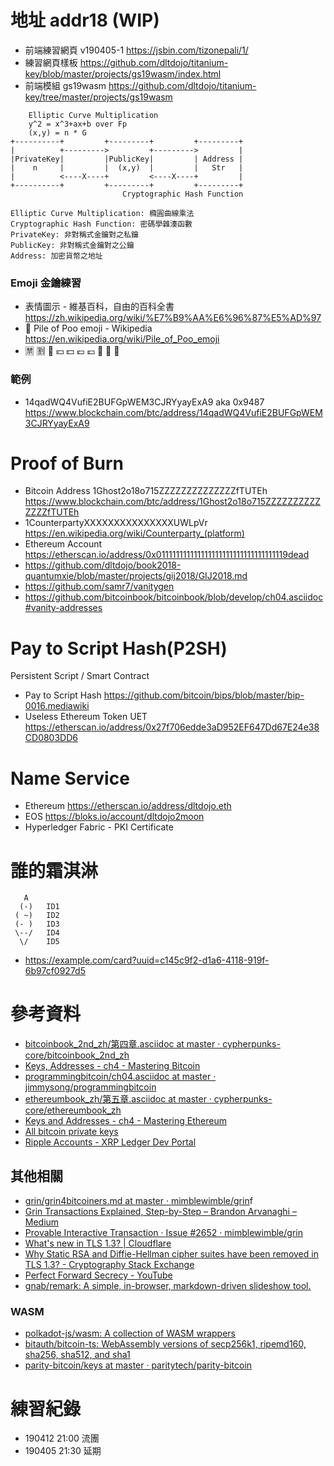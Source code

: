 # 地址 addr18 (WIP)

- 前端練習網頁 v190405-1 https://jsbin.com/tizonepali/1/
- 練習網頁樣板 https://github.com/dltdojo/titanium-key/blob/master/projects/gs19wasm/index.html
- 前端模組 gs19wasm https://github.com/dltdojo/titanium-key/tree/master/projects/gs19wasm

```
    Elliptic Curve Multiplication
    y^2 = x^3+ax+b over Fp
    (x,y) = n * G
+----------+         +---------+         +---------+
|          +--------->         +--------->         |
|PrivateKey|         |PublicKey|         | Address |
|    n     |         |  (x,y)  |         |   Str   |
|          <----X----+         <----X----+         |
+----------+         +---------+         +---------+
                         Cryptographic Hash Function

Elliptic Curve Multiplication: 橢圓曲線乘法
Cryptographic Hash Function: 密碼學雜湊函數
PrivateKey: 非對稱式金鑰對之私鑰
PublicKey: 非對稱式金鑰對之公鑰
Address: 加密貨幣之地址
```

### Emoji 金鑰練習

- 表情圖示 - 維基百科，自由的百科全書 https://zh.wikipedia.org/wiki/%E7%B9%AA%E6%96%87%E5%AD%97
- 💩 Pile of Poo emoji - Wikipedia https://en.wikipedia.org/wiki/Pile_of_Poo_emoji
- 🈲 🈹 🌾 💴 💵 💶 💷 🙈 🙉 🙊	

### 範例 

- 14qadWQ4VufiE2BUFGpWEM3CJRYyayExA9 aka 0x9487 https://www.blockchain.com/btc/address/14qadWQ4VufiE2BUFGpWEM3CJRYyayExA9

# Proof of Burn

- Bitcoin Address 1Ghost2o18o715ZZZZZZZZZZZZZZfTUTEh https://www.blockchain.com/btc/address/1Ghost2o18o715ZZZZZZZZZZZZZZfTUTEh
- 1CounterpartyXXXXXXXXXXXXXXXUWLpVr  https://en.wikipedia.org/wiki/Counterparty_(platform)
- Ethereum Account https://etherscan.io/address/0x011111111111111111111111111111111119dead
- https://github.com/dltdojo/book2018-quantumxie/blob/master/projects/gij2018/GIJ2018.md
- https://github.com/samr7/vanitygen
- https://github.com/bitcoinbook/bitcoinbook/blob/develop/ch04.asciidoc#vanity-addresses

# Pay to Script Hash(P2SH) 

Persistent Script / Smart Contract

- Pay to Script Hash https://github.com/bitcoin/bips/blob/master/bip-0016.mediawiki
- Useless Ethereum Token UET https://etherscan.io/address/0x27f706edde3aD952EF647Dd67E24e38CD0803DD6

# Name Service

- Ethereum  https://etherscan.io/address/dltdojo.eth
- EOS  https://bloks.io/account/dltdojo2moon
- Hyperledger Fabric - PKI Certificate

# 誰的霜淇淋

```   
   A   
  (-)   ID1
 ( ~)   ID2
 (- )   ID3
 \--/   ID4
  \/    ID5
```

- https://example.com/card?uuid=c145c9f2-d1a6-4118-919f-6b97cf0927d5

# 參考資料

- [bitcoinbook_2nd_zh/第四章.asciidoc at master · cypherpunks-core/bitcoinbook_2nd_zh](https://github.com/cypherpunks-core/bitcoinbook_2nd_zh/blob/master/%E7%AC%AC%E5%9B%9B%E7%AB%A0.asciidoc#%E5%AF%86%E9%91%B0%E5%92%8C%E5%9C%B0%E5%9D%80)
- [Keys, Addresses - ch4 - Mastering Bitcoin](https://github.com/bitcoinbook/bitcoinbook/blob/develop/ch04.asciidoc#keys-addresses)
- [programmingbitcoin/ch04.asciidoc at master · jimmysong/programmingbitcoin](https://github.com/jimmysong/programmingbitcoin/blob/master/ch04.asciidoc#address-format)
- [ethereumbook_zh/第五章.asciidoc at master · cypherpunks-core/ethereumbook_zh](https://github.com/cypherpunks-core/ethereumbook_zh/blob/master/%E7%AC%AC%E4%BA%94%E7%AB%A0.asciidoc)
- [Keys and Addresses - ch4 - Mastering Ethereum](https://github.com/ethereumbook/ethereumbook/blob/develop/04keys-addresses.asciidoc)
- [All bitcoin private keys](https://lbc.cryptoguru.org/dio/)
- [Ripple Accounts - XRP Ledger Dev Portal](https://developers.ripple.com/accounts.html#address-encoding)


## 其他相關

- [grin/grin4bitcoiners.md at master · mimblewimble/grin](https://github.com/mimblewimble/grin/blob/master/doc/grin4bitcoiners.md)f
- [Grin Transactions Explained, Step-by-Step – Brandon Arvanaghi – Medium](https://medium.com/@brandonarvanaghi/grin-transactions-explained-step-by-step-fdceb905a853)
- [Provable Interactive Transaction · Issue #2652 · mimblewimble/grin](https://github.com/mimblewimble/grin/issues/2652)
- [What's new in TLS 1.3? | Cloudflare](https://www.cloudflare.com/learning-resources/tls-1-3/)
- [Why Static RSA and Diffie-Hellman cipher suites have been removed in TLS 1.3? - Cryptography Stack Exchange](https://crypto.stackexchange.com/questions/67604/why-static-rsa-and-diffie-hellman-cipher-suites-have-been-removed-in-tls-1-3)
- [Perfect Forward Secrecy - YouTube](https://www.youtube.com/watch?v=IkM3R-KDu44)
- [gnab/remark: A simple, in-browser, markdown-driven slideshow tool.](https://github.com/gnab/remark)

### WASM

- [polkadot-js/wasm: A collection of WASM wrappers ](https://github.com/polkadot-js/wasm)
- [bitauth/bitcoin-ts: WebAssembly versions of secp256k1, ripemd160, sha256, sha512, and sha1](https://github.com/bitauth/bitcoin-ts)
- [parity-bitcoin/keys at master · paritytech/parity-bitcoin](https://github.com/paritytech/parity-bitcoin/tree/master/keys)


# 練習紀錄

- 190412 21:00 流團
- 190405 21:30 延期
